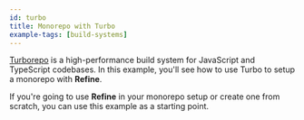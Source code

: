 ```yaml
---
id: turbo
title: Monorepo with Turbo
example-tags: [build-systems]
---
```


[Turborepo](https://turbo.build/repo) is a high-performance build system for JavaScript and TypeScript codebases. In this example, you'll see how to use Turbo to setup a monorepo with **Refine**.

If you're going to use **Refine** in your monorepo setup or create one from scratch, you can use this example as a starting point.

<CodeSandboxExample path="monorepo-with-turbo" hideSandbox />
